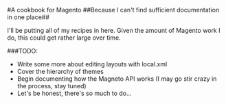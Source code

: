 #A cookbook for Magento
##Because I can't find sufficient documentation in one place##

I'll be putting all of my recipes in here. Given the amount of Magento work I do, this could get rather large over time.


###TODO: 

- Write some more about editing layouts with local.xml
- Cover the hierarchy of themes
- Begin documenting how the Magneto API works (I may go stir crazy in the process, stay tuned)
- Let's be honest, there's so much to do...